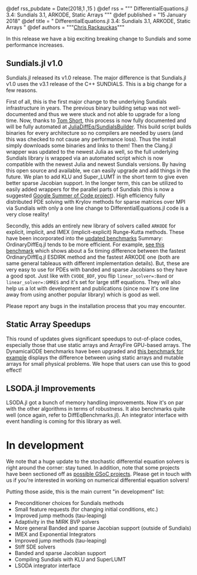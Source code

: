 @def rss_pubdate = Date(2018,1 ,15 )
@def rss = """ DifferentialEquations.jl 3.4: Sundials 3.1, ARKODE, Static Arrays """
@def published = "15 January 2018"
@def title = " DifferentialEquations.jl 3.4: Sundials 3.1, ARKODE, Static Arrays "
@def authors = """<a href="https://github.com/ChrisRackauckas">Chris Rackauckas</a>"""  


In this release we have a big exciting breaking change to Sundials and some
performance increases.

## Sundials.jl v1.0

Sundials.jl released its v1.0 release. The major difference is that Sundials.jl
v1.0 uses the v3.1 release of the C++ SUNDIALS. This is a big change for a few
reasons.

First of all, this is the first major change to the underlying Sundials
infrastructure in years. The previous binary building setup was not well-documented
and thus we were stuck and not able to upgrade for a long time. Now, thanks to
[Tom Short](https://github.com/tshort), this process is now fully documented
and will be fully automated at
[JuliaDiffEq/SundialsBuilder](https://github.com/JuliaDiffEq/SundialsBuilder).
This build script builds binaries for every architecture so no compilers are
needed by users (and this was checked to not cause any performance loss).
Thus the install simply downloads some binaries and links to them! Then the
Clang.jl wrapper was updated to the newest Julia as well, so the full underlying
Sundials library is wrapped via an automated script which is now compatible with
the newest Julia and newest Sundials versions. By having this open source and
available, we can easily upgrade and add things in the future. We plan
to add KLU and Super_LUMT in the short term to give even better sparse
Jacobian support. In the longer term, this can be utilized to easily added
wrappers for the parallel parts of Sundials (this is now a suggested
[Google Summer of Code project](https://sciml.ai/soc/projects/diffeq.html#parallelization-of-the-sundials-solver-library)).
High efficiency fully distributed PDE solving with Krylov methods for sparse
matrices over MPI via Sundials with only a one line change to DifferentialEquations.jl
code is a very close reality!

Secondly, this adds an entirely new library of solvers called
`ARKODE` for explicit, implicit, and IMEX (implicit-explicit) Runge-Kutta methods.
These have been incorporated into the [updated benchmarks](https://github.com/JuliaDiffEq/DiffEqBenchmarks.jl)
Summary: OrdinaryDiffEq.jl tends to be more efficient. For example,
[see this benchmark](https://nbviewer.jupyter.org/github/JuliaDiffEq/DiffEqBenchmarks.jl/blob/master/StiffODE/Hires.ipynb)
which shows about a 5x timing difference between the fastest
OrdinaryDiffEq.jl ESDIRK method and the fastest ARKODE one (both are same general
tableaus with different implementation details). But, these are very easy to
use for PDEs with banded and sparse Jacobians so they have a good spot.
Just like with `CVODE_BDF`, you flip `linear_solver=:Band` or
`linear_solver=:GMRES` and it's set for large stiff equations. They will also
help us a lot with development and publications (since now it's one line away
from using another popular library) which is good as well.

Please report any bugs in the installation process that you may encounter.

## Static Array Speedups

This round of updates gives significant speedups to out-of-place codes, especially
those that use static arrays and ArrayFire GPU-based arrays. The DynamicalODE
benchmarks have been upgraded and [this benchmark for example](https://nbviewer.jupyter.org/github/JuliaDiffEq/DiffEqBenchmarks.jl/blob/master/DynamicalODE/Quadrupole_boson_Hamiltonian_energy_conservation_benchmark.ipynb)
displays the difference between using static arrays and mutable arrays for
small physical problems. We hope that users can use this to good effect!

## LSODA.jl Improvements

LSODA.jl got a bunch of memory handling improvements. Now it's on par with the
other algorithms in terms of robustness. It also benchmarks quite well (once
again, refer to DiffEqBenchmarks.jl). An integrator interface with event
handling is coming for this library as well.

# In development

We note that a huge update to the stochastic differential equation solvers is
right around the corner: stay tuned. In addition, note that some projects have
been sectioned off as [possible GSoC projects](https://sciml.ai/soc/projects/diffeq.html).
Please get in touch with us if you're interested in working on numerical
differential equation solvers!

Putting those aside, this is the main current "in development" list:

- Preconditioner choices for Sundials methods
- Small feature requests (for changing initial conditions, etc.)
- Improved jump methods (tau-leaping)
- Adaptivity in the MIRK BVP solvers
- More general Banded and sparse Jacobian support (outside of Sundials)
- IMEX and Exponential Integrators
- Improved jump methods (tau-leaping)
- Stiff SDE solvers
- Banded and sparse Jacobian support
- Compiling Sundials with KLU and SuperLUMT
- LSODA integrator interface
